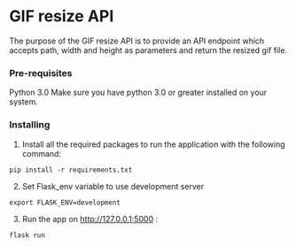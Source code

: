 # GIF resize API

The purpose of the GIF resize API is to provide an API endpoint which accepts path, width and height as parameters and return the resized gif file.

### Pre-requisites

Python 3.0 
Make sure you have python 3.0 or greater installed on your system. 

### Installing

1. Install all the required packages to run the application with the following command:

```
pip install -r requirements.txt

```
2. Set Flask_env variable to use development server
```
export FLASK_ENV=development

```

3. Run the app on http://127.0.0.1:5000 :
```
flask run
```

